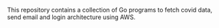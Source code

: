 This repository contains a collection of Go programs to fetch covid data, send email and login architecture using AWS.